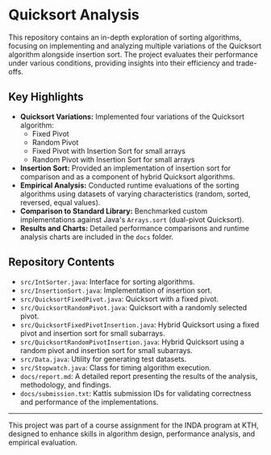 # Quicksort Analysis

This repository contains an in-depth exploration of sorting algorithms, focusing on implementing and analyzing multiple variations of the Quicksort algorithm alongside insertion sort. The project evaluates their performance under various conditions, providing insights into their efficiency and trade-offs.

## Key Highlights

- **Quicksort Variations:** Implemented four variations of the Quicksort algorithm:
  - Fixed Pivot
  - Random Pivot
  - Fixed Pivot with Insertion Sort for small arrays
  - Random Pivot with Insertion Sort for small arrays
- **Insertion Sort:** Provided an implementation of insertion sort for comparison and as a component of hybrid Quicksort algorithms.
- **Empirical Analysis:** Conducted runtime evaluations of the sorting algorithms using datasets of varying characteristics (random, sorted, reversed, equal values).
- **Comparison to Standard Library:** Benchmarked custom implementations against Java's `Arrays.sort` (dual-pivot Quicksort).
- **Results and Charts:** Detailed performance comparisons and runtime analysis charts are included in the `docs` folder.

## Repository Contents

- `src/IntSorter.java`: Interface for sorting algorithms.
- `src/InsertionSort.java`: Implementation of insertion sort.
- `src/QuicksortFixedPivot.java`: Quicksort with a fixed pivot.
- `src/QuicksortRandomPivot.java`: Quicksort with a randomly selected pivot.
- `src/QuicksortFixedPivotInsertion.java`: Hybrid Quicksort using a fixed pivot and insertion sort for small subarrays.
- `src/QuicksortRandomPivotInsertion.java`: Hybrid Quicksort using a random pivot and insertion sort for small subarrays.
- `src/Data.java`: Utility for generating test datasets.
- `src/Stopwatch.java`: Class for timing algorithm execution.
- `docs/report.md`: A detailed report presenting the results of the analysis, methodology, and findings.
- `docs/submission.txt`: Kattis submission IDs for validating correctness and performance of the implementations.

---

This project was part of a course assignment for the INDA program at KTH, designed to enhance skills in algorithm design, performance analysis, and empirical evaluation.
